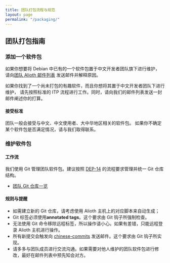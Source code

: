 ```yaml
---
title: 团队打包流程与规范
layout: page
permalink: "/packaging/"
---
```


## 团队打包指南

### 添加一个软件包

如果你想要将 Debian 中已有的一个软件包置于中文开发者团队旗下进行维护，
请向[团队 Alioth 邮件列表](mailto:chinese-developers@lists.alioth.debian.org)
发送邮件并解释原因。

如果你找到了一个尚未打包的有趣软件，而且你想将其置于中文开发者团队下进行维护，
请先按照标准的 ITP 流程进行工作。同时，请向我们的邮件列表发送一封邮件阐述你的打算。

#### 接受标准

团队一般会接受与中文、中文使用者、大中华地区相关的软件包。
如果你不确定某个软件包是否满足情况，请与我们取得联系。

### 维护软件包

#### 工作流

我们使用 Git 管理团队软件包。建议按照 [DEP-14](http://dep.debian.net/deps/dep14/)
的流程要求管理并统一 Git 仓库结构。

* [团队 Git 仓库一览](https://anonscm.debian.org/git/chinese/)

#### 规则与提醒

* 如需建立新的 Git 仓库，请考虑使用 Alioth 主机上的对应脚本来自动生成；
* Git 标签必须使用**annotated tags**。这个要求由 Git 钩子所强制检查。
* 无法使用 Git 命令移除远程标签，所以操作请小心。如果有差错，只能远程登录 Alioth 主机进行操作。
* 所有新提交会触发向 [chinese-commits](mailto:chinese-commits@lists.alioth.debian.org) 发送邮件。这个要求由 Git 钩子所实现。
* 请多多与团队成员进行交流沟通。如果需要对他人维护的团队软件包进行修改，最好在邮件列表中预先知会对方。
